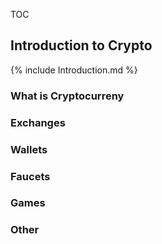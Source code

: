 TOC

## Introduction to Crypto

{% include Introduction.md %}

### What is Cryptocurreny


### Exchanges


### Wallets


### Faucets


### Games


### Other

